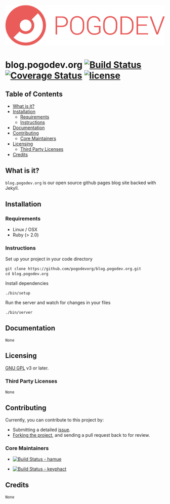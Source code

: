 [![POGODEV](https://github.com/pogodevorg/assets/blob/master/public/img/logo-github.png?raw=true)](https://pogodev.org)

# blog.pogodev.org [![Build Status](https://img.shields.io/travis/pogodevorg/blog.pogodev.org/master.svg)](https://img.shields.io/travis/pogodevorg/blog.pogodev.org) [![Coverage Status](https://coveralls.io/repos/github/pogodevorg/blog.pogodev.org/badge.svg?branch=master)](https://coveralls.io/github/pogodevorg/blog.pogodev.org?branch=master) [![license](https://img.shields.io/github/license/pogodevorg/blog.pogodev.org.svg?maxAge=2592000?style=flat-square)](#)

## Table of Contents
* [What is it?](#what-is-it)
* [Installation](#installation)
  * [Requirements](#requirements)
  * [Instructions](#instructions)
* [Documentation](#documentation)
* [Contributing](#contributing)
  * [Core Maintainers](#core-maintainers)
* [Licensing](#licensing)
  * [Third Party Licenses](#third-party-licenses)
* [Credits](#credits)

## What is it?
`blog.pogodev.org` is our open source github pages blog site backed with Jekyll.

## Installation

### Requirements
- Linux / OSX
- Ruby (> 2.0)

### Instructions
Set up your project in your code directory
```
git clone https://github.com/pogodevorg/blog.pogodev.org.git
cd blog.pogodev.org
```

Install dependencies
```
./bin/setup
```

Run the server and watch for changes in your files
```
./bin/server
```

## Documentation
    None

## Licensing
[GNU GPL](https://github.com/pogodevorg/blog.pogodev.org/blob/master/LICENSE) v3 or later.

### Third Party Licenses
    None

## Contributing
Currently, you can contribute to this project by:
* Submitting a detailed [issue](https://github.com/pogodevorg/blog.pogodev.org/issues/new).
* [Forking the project](https://github.com/pogodevorg/blog.pogodev.org/fork), and sending a pull request back to for review.

### Core Maintainers

* [![Build Status](https://github.com/hamue.png?size=36) - hamue](https://github.com/hamue)

* [![Build Status](https://github.com/keyphact.png?size=36) - keyphact](https://github.com/keyphact)

## Credits
    None
